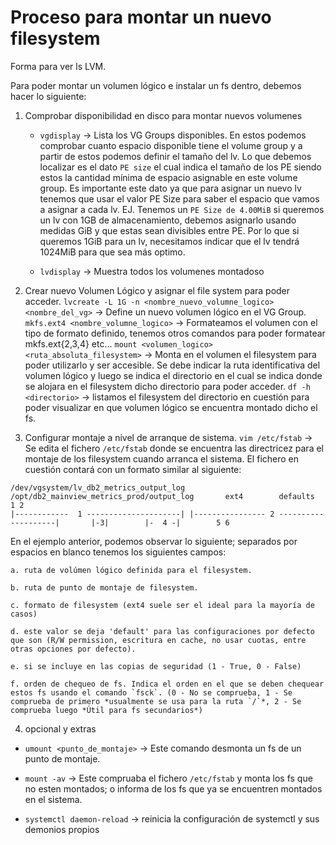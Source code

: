 # Proceso para montar un nuevo filesystem

Forma para ver ls LVM.

Para poder montar un volumen lógico e instalar un fs dentro, debemos hacer lo siguiente:


1. Comprobar disponibilidad en disco para montar nuevos volumenes

    - `vgdisplay` -> Lista los VG Groups disponibles. En estos podemos comprobar cuanto espacio disponible tiene el volume group y a partir de estos podemos definir el tamaño del lv. Lo que debemos localizar es el dato `PE size` el cual indica el tamaño de los PE siendo estos la cantidad mínima de espacio asignable en este volume group. Es importante este dato ya que para asignar un nuevo lv tenemos que usar el valor PE Size para saber el espacio que vamos a asignar a cada lv. EJ. Tenemos un `PE Size de 4.00MiB` si queremos un lv con 1GB de almacenamiento, debemos asignarlo usando medidas GiB y que estas sean divisibles entre PE. Por lo que si queremos 1GiB para un lv, necesitamos indicar que el lv tendrá 1024MiB para que sea más optimo.


    - `lvdisplay` -> Muestra todos los volumenes montadoso

2. Crear nuevo Volumen Lógico y asignar el file system para poder acceder.
`lvcreate -L 1G -n <nombre_nuevo_volumne_logico> <nombre_del_vg>` -> Define un nuevo volumen lógico en el VG Group.
`mkfs.ext4 <nombre_volumne_logico>` -> Formateamos el volumen con el tipo de formato definido, tenemos otros comandos para poder formatear mkfs.ext{2,3,4} etc...
`mount <volumen_logico> <ruta_absoluta_filesystem>` -> Monta en el volumen el filesystem para poder utilizarlo y ser accesible. Se debe indicar la ruta identificativa del volumen lógico y luego se indica el directorio en el cual se indica donde se alojara en el filesystem dicho directorio para poder acceder.
`df -h <directorio>` -> listamos el filesystem del directorio en cuestión para poder visualizar en que volumen lógico se encuentra montado dicho el fs.

3. Configurar montaje a nivel de arranque de sistema. 
`vim /etc/fstab` -> Se edita el fichero `/etc/fstab` donde se encuentra las directricez para el montaje de los filesystem cuando arranca el sistema.
El fichero en cuestión contará con un formato similar al siguiente:

``` text
/dev/vgsystem/lv_db2_metrics_output_log /opt/db2_mainview_metrics_prod/output_log       ext4        defaults        1 2
|------------  1 ---------------------| |---------------- 2 --------------------|       |-3|        |-  4 -|        5 6
```

En el ejemplo anterior, podemos observar lo siguiente; separados por espacios en blanco tenemos los siguientes campos: 

    a. ruta de volúmen lógico definida para el filesystem.

    b. ruta de punto de montaje de filesystem.

    c. formato de filesystem (ext4 suele ser el ideal para la mayoría de casos)

    d. este valor se deja 'default' para las configuraciones por defecto que son (R/W permission, escritura en cache, no usar cuotas, entre otras opciones por defecto).

    e. si se incluye en las copias de seguridad (1 - True, 0 - False)

    f. orden de chequeo de fs. Indica el orden en el que se deben chequear estos fs usando el comando `fsck`. (0 - No se comprueba, 1 - Se comprueba de primero *usualmente se usa para la ruta `/`*, 2 - Se comprueba luego *Útil para fs secundarios*)

4. opcional y extras

- `umount <punto_de_montaje>` -> Este comando desmonta un fs de un punto de montaje.

- `mount -av` -> Este compruaba el fichero `/etc/fstab` y monta los fs que no esten montados; o informa de los fs que ya se encuentren montados en el sistema.

- `systemctl daemon-reload` -> reinicia la configuración de systemctl y sus demonios propios